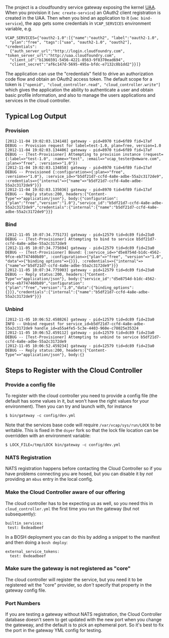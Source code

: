 The project is a cloudfoundry service gateway exposing the kernel
[UAA][].  When you provision it (`vmc create-service`) an OAuth2
client registration is created in the UAA.  Then when you bind an
application to it (`vmc bind-service`), the app gets some credentials
in `VCAP_SERVICES` environment variable, e.g.

    VCAP_SERVICES={"oauth2-1.0":[{"name":"oauth2", "label":"oauth2-1.0",
      "plan":"free", "tags":["uaa", "oauth2-1.0", "oauth2"], "credentials":
      {"auth_server_url":"http://login.cloudfoundry.com", "token_server_url":"http://uaa.cloudfoundry.com", 
      "client_id":"b1366591-5456-4221-8563-9f8370ead694",
      "client_secret":"af6c147d-5695-495a-bfdc-e7132c8b1dd2"}}]}

The application can use the "credentials" field to drive an
authorization code flow and obtain an OAuth2 access token.  The
default scope for a token is
`["openid", "cloud_controller.read", "cloud_controller.write"]` which
gives the application the ability to authenticate a user and obtain
basic profile information, and also to manage the users applications
and services in the cloud controller.

[UAA]: http://github.com/cloudfoundry/uaa

## Typical Log Output

### Provision

    [2012-11-04 19:02:03.134148] gateway - pid=8970 tid=6f89 fid=17af  DEBUG -- Provision request for label=test-1.0, plan=free, version=1.0
    [2012-11-04 19:02:03.134406] gateway - pid=8970 tid=6f89 fid=17af  DEBUG -- [Test-Provisioner] Attempting to provision instance (request={:label=>"test-1.0", :name=>"test", :email=>"vcap_tester@vmware.com", :plan=>"free", :version=>"1.0"})
    [2012-11-04 19:02:03.134858] gateway - pid=8970 tid=6f89 fid=17af  DEBUG -- Provisioned {:configuration=>{:plan=>"free", :version=>"1.0"}, :service_id=>"b5df21d7-ccfd-4a8e-adbe-55a2c3172de9", :credentials=>{"internal"=>{"name"=>"b5df21d7-ccfd-4a8e-adbe-55a2c3172de9"}}}
    [2012-11-04 19:02:03.135036] gateway - pid=8970 tid=6f89 fid=17af  DEBUG -- Reply status:200, headers:{"Content-Type"=>"application/json"}, body:{"configuration":{"plan":"free","version":"1.0"},"service_id":"b5df21d7-ccfd-4a8e-adbe-55a2c3172de9","credentials":{"internal":{"name":"b5df21d7-ccfd-4a8e-adbe-55a2c3172de9"}}}

### Bind

    [2012-11-05 10:07:34.775173] gateway - pid=12579 tid=dc89 fid=23a0  DEBUG -- [Test-Provisioner] Attempting to bind to service b5df21d7-ccfd-4a8e-adbe-55a2c3172de9
    [2012-11-05 10:07:34.775694] gateway - pid=12579 tid=dc89 fid=23a0  DEBUG -- [Test-Provisioner] Bound: {:service_id=>"d5e8754d-b1dc-4562-9fce-eb7747460b89", :configuration=>{"plan"=>"free", "version"=>"1.0", "data"=>{"binding_options"=>{}}}, :credentials=>{"internal"=>{"name"=>"b5df21d7-ccfd-4a8e-adbe-55a2c3172de9"}}}
    [2012-11-05 10:07:34.775903] gateway - pid=12579 tid=dc89 fid=23a0  DEBUG -- Reply status:200, headers:{"Content-Type"=>"application/json"}, body:{"service_id":"d5e8754d-b1dc-4562-9fce-eb7747460b89","configuration":{"plan":"free","version":"1.0","data":{"binding_options":{}}},"credentials":{"internal":{"name":"b5df21d7-ccfd-4a8e-adbe-55a2c3172de9"}}}

### Unbind

    [2012-11-05 10:06:52.458826] gateway - pid=12579 tid=dc89 fid=23a0   INFO -- Unbind request for service_id=b5df21d7-ccfd-4a8e-adbe-55a2c3172de9 handle_id=a55a4fe5-5c3e-4403-960e-c78025e35324
    [2012-11-05 10:06:52.459112] gateway - pid=12579 tid=dc89 fid=23a0  DEBUG -- [Test-Provisioner] Attempting to unbind to service b5df21d7-ccfd-4a8e-adbe-55a2c3172de9
    [2012-11-05 10:06:52.459234] gateway - pid=12579 tid=dc89 fid=23a0  DEBUG -- Reply status:200, headers:{"Content-Type"=>"application/json"}, body:{}


## Steps to Register with the Cloud Controller

### Provide a config file

To register with the cloud controller you need to provide a config
file (the default has some values in it, but won't have the right
values for your environment). Then you can try and launch with, for
instance

    $ bin/gateway -c config/dev.yml

Note that the services base code will require `/var/vcap/sys/run/LOCK`
to be writable.  This is fixed in the `dsyer` fork so that the lock
file location can be overridden with an environment variable:

    $ LOCK_FILE=/tmp/LOCK bin/gateway -c config/dev.yml

### NATS Registration

NATS registration happens before contacting the Cloud Controller so if
you have problems connecting you are hosed, but you can disable it by
*not* providing an `mbus` entry in the local config.

### Make the Cloud Controller aware of our offering

The cloud controller has to be expecting us as well, so you need this
in `cloud_controller.yml` the first time you run the gateway (but not
subsequently):

    builtin_services:
     test: 0xdeadbeef

In a BOSH deployment you can do this by adding a snippet to the
manifest and then doing a `bosh deploy`:

    external_service_tokens:
      test: 0xdeadbeef

### Make sure the gateway is not registered as "core"

The cloud controller will register the service, but you need it to be
registered wit the "core" provider, so *don't* specify that property
in the gateway config file.

### Port Numbers

If you are testing a gateway without NATS registration, the Cloud
Controller database doesn't seem to get updated with the new port when
you change the gateweay, and the default is to pick an ephemeral port.
So it's best to fix the port in the gateway YML config for testing.

